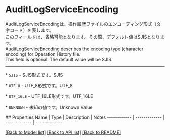 # AuditLogServiceEncoding

<div lang=\"ja\">AuditLogServiceEncodingは、操作履歴ファイルのエンコーディング形式（文字コード）を表します。<br> このフィールドは、省略可能となります。その際、デフォルト値はSJISとなります。</div> <div lang=\"en\">AuditLogServiceEncoding describes the encoding type (character encoding) for Operation History file.<br> This field is optional. The default value will be SJIS.</div> <hr> <p>* <code>SJIS</code> - <span lang=\"ja\">SJIS形式です。</span><span lang=\"en\">SJIS</span></p> <p>* <code>UTF_8</code> - <span lang=\"ja\">UTF_8形式です。</span><span lang=\"en\">UTF_8</span></p> <p>* <code>UTF_16LE</code> - <span lang=\"ja\">UTF_16LE形式です。</span><span lang=\"en\">UTF_16LE</span></p> <p>* <code>UNKNOWN</code> - <span lang=\"ja\">未知の値です。</span><span lang=\"en\">Unknown Value</span></p> 
## Properties
Name | Type | Description | Notes
------------ | ------------- | ------------- | -------------

[[Back to Model list]](../README.md#documentation-for-models) [[Back to API list]](../README.md#documentation-for-api-endpoints) [[Back to README]](../README.md)


